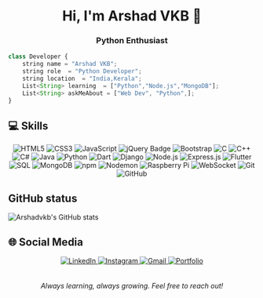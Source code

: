 <h1 align="center">Hi, I'm Arshad VKB 👋</h1>
<h3 align="center">Python Enthusiast</h3>


```typescript
class Developer {
    string name = "Arshad VKB";
    string role  = "Python Developer";
    string location  = "India,Kerala";
    List<String> learning  = ["Python","Node.js","MongoDB"];
    List<String> askMeAbout = ["Web Dev", "Python",];
}
```
## 💻 Skills

<div align="center">

  <!-- Programming Languages & Frameworks -->
  <img src="https://img.shields.io/badge/HTML5-E34F26?style=for-the-badge&logo=html5&logoColor=white" alt="HTML5"/>
  <img src="https://img.shields.io/badge/CSS3-1572B6?style=for-the-badge&logo=css3&logoColor=white" alt="CSS3"/>
  <img src="https://img.shields.io/badge/JavaScript-F7DF1E?style=for-the-badge&logo=javascript&logoColor=black" alt="JavaScript"/>
  <img src="https://img.shields.io/badge/jQuery-0769AD?style=for-the-badge&logo=jquery&logoColor=white" alt="jQuery Badge">
  <img src="https://img.shields.io/badge/Bootstrap-7952B3?style=for-the-badge&logo=bootstrap&logoColor=white" alt="Bootstrap"/>
  <img src="https://img.shields.io/badge/C-00599C?style=for-the-badge&logo=c&logoColor=white" alt="C"/>
  <img src="https://img.shields.io/badge/C++-00599C?style=for-the-badge&logo=cplusplus&logoColor=white" alt="C++"/>
  <img src="https://img.shields.io/badge/C%23-239120?style=for-the-badge&logo=csharp&logoColor=white" alt="C#"/>
  <img src="https://img.shields.io/badge/Java-007396?style=for-the-badge&logo=java&logoColor=white" alt="Java"/>
  <img src="https://img.shields.io/badge/Python-3776AB?style=for-the-badge&logo=python&logoColor=white" alt="Python"/>
  <img src="https://img.shields.io/badge/Dart-0175C2?style=for-the-badge&logo=dart&logoColor=white" alt="Dart"/>
  <img src="https://img.shields.io/badge/Django-092E20?style=for-the-badge&logo=django&logoColor=white" alt="Django"/>
  <img src="https://img.shields.io/badge/Node.js-339933?style=for-the-badge&logo=nodedotjs&logoColor=white" alt="Node.js"/>
  <img src="https://img.shields.io/badge/Express.js-000000?style=for-the-badge&logo=express&logoColor=white" alt="Express.js"/>
  <img src="https://img.shields.io/badge/Flutter-02569B?style=for-the-badge&logo=flutter&logoColor=white" alt="Flutter"/>
  <img src="https://img.shields.io/badge/SQL-003B57?style=for-the-badge&logo=postgresql&logoColor=white" alt="SQL"/>
  <img src="https://img.shields.io/badge/MongoDB-47A248?style=for-the-badge&logo=mongodb&logoColor=white" alt="MongoDB"/>
  <img src="https://img.shields.io/badge/npm-CB3837?style=for-the-badge&logo=npm&logoColor=white" alt="npm"/>
  <img src="https://img.shields.io/badge/Nodemon-76D04B?style=for-the-badge&logo=nodemon&logoColor=white" alt="Nodemon"/>
  <img src="https://img.shields.io/badge/Raspberry%20Pi-C51A4A?style=for-the-badge&logo=raspberrypi&logoColor=white" alt="Raspberry Pi"/>
  <img src="https://img.shields.io/badge/WebSocket-010101?style=for-the-badge&logo=websocket&logoColor=white" alt="WebSocket"/>
  <img src="https://img.shields.io/badge/Git-F05032?style=for-the-badge&logo=git&logoColor=white" alt="Git"/>
  <img src="https://img.shields.io/badge/GitHub-181717?style=for-the-badge&logo=github&logoColor=white" alt="GitHub"/>

</div>

## GitHub status 

![Arshadvkb's GitHub stats](https://github-readme-stats.vercel.app/api?username=Arshadvkb&show_icons=true&theme=default)



## 🌐 Social Media

<div align="center">

  <a href="https://www.linkedin.com/in/arshad-vkb-b860a0323?utm_source=share&utm_campaign=share_via&utm_content=profile" target="_blank">
    <img src="https://img.shields.io/badge/LinkedIn-0077B5?style=for-the-badge&logo=linkedin&logoColor=white" alt="LinkedIn"/>
  </a>
  <a href="https://www.instagram.com/arshadvkb" target="_blank">
    <img src="https://img.shields.io/badge/Instagram-E4405F?style=for-the-badge&logo=instagram&logoColor=white" alt="Instagram"/>
  </a>
  <a href="mailto:arshadvkb969@gmail.com" target="_blank">
    <img src="https://img.shields.io/badge/Gmail-D14836?style=for-the-badge&logo=gmail&logoColor=white" alt="Gmail"/>
  </a>
  <a href="https://arshadvkb.github.io/Arshadvkb/" target="_blank">
    <img src="https://img.shields.io/badge/Portfolio-24292e?style=for-the-badge&logo=githubpages&logoColor=white" alt="Portfolio"/>
  </a>

</div>
<br><br>


<div align="center">
  <i>Always learning, always growing. Feel free to reach out!</i>
</div>
